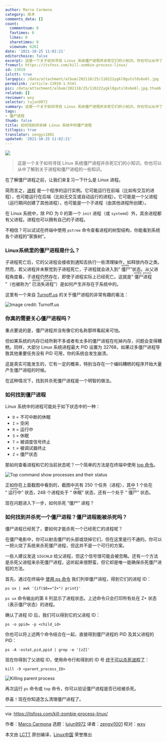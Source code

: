 ```yaml
---
author: Marco Carmona
category: 技术
comments_data: []
count:
  commentnum: 0
  favtimes: 0
  likes: 0
  sharetimes: 0
  viewnum: 6261
date: '2021-10-25 11:02:21'
editorchoice: false
excerpt: 这是一个关于如何寻找 Linux 系统僵尸进程并杀死它们的小知识。你也可以从中了解到关于进程和僵尸进程的一些知识。
fromurl: https://itsfoss.com/kill-zombie-process-linux/
id: 13919
islctt: true
largepic: /data/attachment/album/202110/25/110222ygkl8gutsl8s6o6l.jpg
permalink: /article-13919-1.html
pic: /data/attachment/album/202110/25/110222ygkl8gutsl8s6o6l.jpg.thumb.jpg
related: []
reviewer: wxy
selector: lujun9972
summary: 这是一个关于如何寻找 Linux 系统僵尸进程并杀死它们的小知识。你也可以从中了解到关于进程和僵尸进程的一些知识。
tags:
- 僵尸进程
thumb: false
title: 如何找到并杀掉 Linux 系统中的僵尸进程
titlepic: true
translator: zengyi1001
updated: '2021-10-25 11:02:21'
---
```


![](/data/attachment/album/202110/25/110222ygkl8gutsl8s6o6l.jpg)



> 
> 这是一个关于如何寻找 Linux 系统僵尸进程并杀死它们的小知识。你也可以从中了解到关于进程和僵尸进程的一些知识。
> 
> 
> 


在了解僵尸进程之前，让我们来复习一下什么是 Linux 进程。


简而言之，[进程](https://tldp.org/LDP/tlk/kernel/processes.html) 是一个程序的运行实例。它可能运行在前端（比如有交互的进程），也可能运行在后端（比如无交互或自动运行的进程）。它可能是一个父进程（运行期间创建了其他进程），也可能是一个子进程（由其他进程所创建）。


在 Linux 系统中，除 PID 为 0 的第一个 `init` 进程（或 `systemd`）外，其余进程都有父进程。进程也可以拥有自己的子进程。


不相信？可以试试在终端中使用 `pstree` 命令查看进程的树型结构，你能看到系统各个进程的“家族树”。


### Linux系统里的僵尸进程是什么？


子进程死亡后，它的父进程会接收到通知去执行一些清理操作，如释放内存之类。然而，若父进程并未察觉到子进程死亡，子进程就会进入到“<ruby> 僵尸 <rt>  zombie </rt></ruby>”状态。从父进程角度看，子进程仍然存在，即使子进程实际上已经死亡。这就是“<ruby> 僵尸进程 <rt>  zombie process </rt></ruby>”（也被称为“<ruby> 已消失进程 <rt>  defunct process </rt></ruby>”）是如何产生并存在于系统中的。


这里有一个来自 [Turnoff.us](https://turnoff.us/geek/zombie-processes/) 的关于僵尸进程的非常有趣的看法：


![Image credit: Turnoff.us](/data/attachment/album/202110/25/110223e8pmlipzlfuj3fc8.jpg)


### 你真的需要关心僵尸进程吗？


重点要说的是，僵尸进程并没有像它的名称那样看起来可怕。


但如果系统的内存已经所剩不多或者有太多的僵尸进程在吃掉内存，问题会变得糟糕。同样，大部分 Linux 系统进程最大 PID 设置为 32768，如果过多僵尸进程导致其他重要任务没有 PID 可用，你的系统会发生崩溃。


这是真实可能发生的，它有一定的概率，特别当存在一个编码糟糕的程序开始大量产生僵尸进程的时候。


在这种情况下，找到并杀死僵尸进程是一个明智的做法。


### 如何找到僵尸进程


Linux 系统中的进程可能处于如下状态中的一种：


* `D` = 不可中断的休眠
* `I` = 空闲
* `R` = 运行中
* `S` = 休眠
* `T` = 被调度信号终止
* `t` = 被调试器终止
* `Z` = 僵尸状态


那如何查看进程和它的当前状态呢？一个简单的方法是在终端中使用 [top 命令](https://linuxhandbook.com/top-command/)。


![Top command show processes and their status](/data/attachment/album/202110/25/110223ofb9ha7vf65eeqbe.png)


正如你在上面截图中看到的，截图中共有 250 个任务（进程），其中 1 个处在 “<ruby> 运行中 <rt>  running </rt></ruby>” 状态，248 个进程处于 “<ruby> 休眠 <rt>  sleep </rt></ruby>” 状态，还有一个处于 “<ruby> 僵尸 <rt>  zombie </rt></ruby>” 状态。


现在问题进入下一步，如何杀死 “僵尸” 进程？


### 如何找到并杀死一个僵尸进程？僵尸进程能被杀死吗？


僵尸进程已经死了，要如何才能杀死一个已经死亡的进程呢？


在僵尸电影中，你可以射击僵尸的头部或烧掉它们，但在这里是行不通的。你可以一把火烧了系统来杀死僵尸进程，但这并不是一个可行的方案。


一些人建议发送 `SIGCHLD` 给父进程，但这个信号很可能会被忽略。还有一个方法是杀死父进程来杀死僵尸进程，这听起来很野蛮，但它却是唯一能确保杀死僵尸进程的方法。


首先，通过在终端中 [使用 ps 命令](https://linuxhandbook.com/ps-command/) 我们列举僵尸进程，得到它们的进程 ID：



```
ps ux | awk '{if($8=="Z+") print}'

```

`ps ux` 命令输出的第 8 列显示了进程状态。上述命令只会打印所有处在 Z+ 状态（表示僵尸状态）的进程。


确认了进程 ID 后，我们可以得到它的父进程 ID：



```
ps -o ppid= -p <child_id>

```

你也可以将上述两个命令结合在一起，直接得到僵尸进程的 PID 及其父进程的 PID：



```
ps -A -ostat,pid,ppid | grep -e '[zZ]'

```

现在你得到了父进程 ID，使用命令行和得到的 ID 号 [终于可以杀死进程了](https://itsfoss.com/how-to-find-the-process-id-of-a-program-and-kill-it-quick-tip/)：



```
kill -9 <parent_process_ID>

```

![Killing parent process](/data/attachment/album/202110/25/110224zd2sx1odn2n747x2.png)


再次运行 `ps` 命令或 `top` 命令，你可以验证僵尸进程是否已经被杀死。


恭喜！现在你知道怎么清理僵尸进程了。




---


via: <https://itsfoss.com/kill-zombie-process-linux/>


作者：[Marco Carmona](https://itsfoss.com/author/marco/) 选题：[lujun9972](https://github.com/lujun9972) 译者：[zengyi1001](https://github.com/zengyi1001) 校对：[wxy](https://github.com/wxy)


本文由 [LCTT](https://github.com/LCTT/TranslateProject) 原创编译，[Linux中国](https://linux.cn/) 荣誉推出